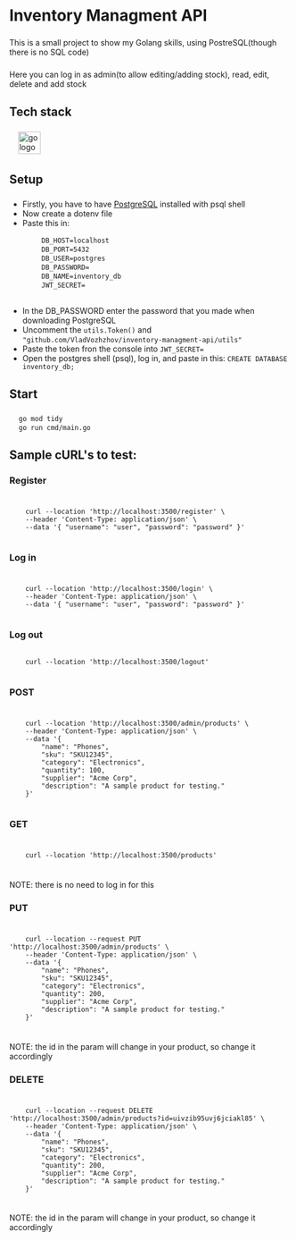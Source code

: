 <h1>Inventory Managment API</h1>

###

<p>This is a small project to show my Golang skills, using PostreSQL(though there is no SQL code)</p>

###

<p>Here you can log in as admin(to allow editing/adding stock), read, edit, delete and add stock</p>

###

<h2>Tech stack</h2>

###

<div align="left">
  <img width="12"  />
  <img src="https://cdn.simpleicons.org/go/00ADD8" height="40" alt="go logo"  />
</div>

###

<h2>Setup</h2>

###

<ul>
  <li>Firstly, you have to have <a href="https://www.postgresql.org/download/">PostgreSQL</a> installed with psql shell</li>
  <li>Now create a dotenv file</li>
  <li>Paste this in:</li>
  <pre>
    <code>DB_HOST=localhost </code>
    <code>DB_PORT=5432 </code>
    <code>DB_USER=postgres</code>
    <code>DB_PASSWORD=</code>
    <code>DB_NAME=inventory_db</code>
    <code>JWT_SECRET= </code>
  </pre>
  <li>In the DB_PASSWORD enter the password that you made when downloading PostgreSQL</li>
  <li>Uncomment the <code>utils.Token()</code> and <code>"github.com/VladVozhzhov/inventory-managment-api/utils"</code></li>
  <li>Paste the token fron the console into <code>JWT_SECRET=</code></li>
  <li>Open the postgres shell (psql), log in, and paste in this: <code>CREATE DATABASE inventory_db;</code></li>
</ul>

###

<h2>Start</h2>

###

<pre>
  <code>go mod tidy</code>
  <code>go run cmd/main.go</code>
</pre>  

###

<h2>Sample cURL's to test:</h2>

###

<h3>Register</h3>

###

<pre>
  <code>
    curl --location 'http://localhost:3500/register' \
    --header 'Content-Type: application/json' \
    --data '{ "username": "user", "password": "password" }'
  </code>
</pre>

###

<h3>Log in</h3>

###

<pre>
  <code>
    curl --location 'http://localhost:3500/login' \
    --header 'Content-Type: application/json' \
    --data '{ "username": "user", "password": "password" }'
  </code>
</pre>

###

<h3>Log out</h3>

<pre>
  <code>
    curl --location 'http://localhost:3500/logout' 
  </code>
</pre>

###

<h3>POST</h3>

###

<pre>
  <code>
    curl --location 'http://localhost:3500/admin/products' \
    --header 'Content-Type: application/json' \
    --data '{
        "name": "Phones",
        "sku": "SKU12345",
        "category": "Electronics",
        "quantity": 100,
        "supplier": "Acme Corp",
        "description": "A sample product for testing."
    }'
  </code>
</pre>

###

<h3>GET</h3>

###

<pre>
  <code>
    curl --location 'http://localhost:3500/products' 
  </code>
</pre>

###

<p>NOTE: there is no need to log in for this</p>

###

<h3>PUT</h3>

###

<pre>
  <code>
    curl --location --request PUT 'http://localhost:3500/admin/products' \
    --header 'Content-Type: application/json' \
    --data '{
        "name": "Phones",
        "sku": "SKU12345",
        "category": "Electronics",
        "quantity": 200,
        "supplier": "Acme Corp",
        "description": "A sample product for testing."
    }'
  </code>
</pre>

###

<p>NOTE: the id in the param will change in your product, so change it accordingly</p>

###

<h3>DELETE</h3>

###

<pre>
  <code>
    curl --location --request DELETE 'http://localhost:3500/admin/products?id=uivzib95uvj6jciakl85' \
    --header 'Content-Type: application/json' \
    --data '{
        "name": "Phones",
        "sku": "SKU12345",
        "category": "Electronics",
        "quantity": 200,
        "supplier": "Acme Corp",
        "description": "A sample product for testing."
    }'
  </code>
</pre>

###

<p>NOTE: the id in the param will change in your product, so change it accordingly</p>

###
